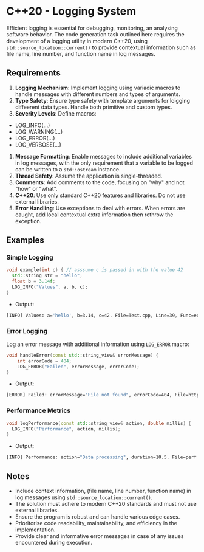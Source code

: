 # C++20 - Logging System

Efficient logging is essential for debugging, monitoring, an analysing software behavior. The code generation task outlined here requires the development of a logging utility in modern C++20, using `std::source_location::current()` to provide contextual information such as file name, line number, and function name in log messages.

## Requirements

1. **Logging Mechanism**: Implement logging using variadic macros to handle messages with different numbers and types of arguments.
1. **Type Safety**: Ensure type safety with template arguments for loigging diffeerent data types. Handle both primitive and custom types.
1. **Severity Levels**: Define macros:
 * LOG\_INFO(...)
 * LOG\_WARNING(...)
 * LOG\_ERROR(...)
 * LOG\_VERBOSE(...)
1. **Message Formatting**: Enable messages to include additional variables in log messages, with the only requirement that a variable to be logged can be written to a `std::ostream` instance.
1. **Thread Safety**: Assume the application is single-threaded.
1. **Comments**: Add comments to the code, focusing on "why" and not "how" or "what".
1. **C++20**: Use only standard C++20 features and libraries. Do not use external libraries.
1. **Error Handling**: Use exceptions to deal with errors. When errors are caught, add local contextual extra information then rethrow the exception.

## Examples

### Simple Logging

```cpp
void example(int c) { // asssume c is passed in with the value 42
  std::string str = "hello";
  float b = 3.14f;
  LOG_INFO("Values", a, b, c);
}
```

* Output:

```bash
[INFO] Values: a='hello', b=3.14, c=42. File=Test.cpp, Line=39, Func=example
```

### Error Logging

Log an error message with additional information using `LOG_ERROR` macro:

```cpp
void handleError(const std::string_view& errorMessage) {
    int errorCode = 404;
    LOG_ERROR("Failed", errorMessage, errorCode);
}
```

* Output:

```bash
[ERROR] Failed: errorMessage="File not found", errorCode=404, File=httpHandle.cpp, Line=89, Func=handleError
```

### Performance Metrics

```c++
void logPerformance(const std::string_view& action, double millis) {
  LOG_INFO("Performance", action, millis);
}
```

* Output:

```bash
[INFO] Performance: action="Data processing", duration=10.5. File=perf.cpp, Line=109, Func=logPerformance
```

## Notes

* Include context information, (file name, line number, function name) in log messages using `std::source_location::current()`.
* The solution must adhere to modern C++20 standards and must not use external libraries.
* Ensure the program is robust and can handle various edge cases.
* Prioritorise code readability, maintainability, and efficiency in the implementation.
* Provide clear and informative error messages in case of any issues encountered during execution.




